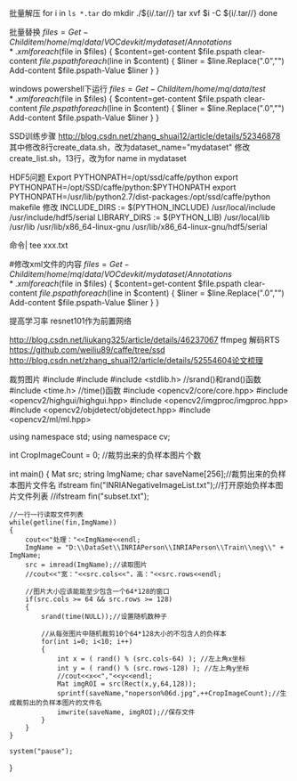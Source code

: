 批量解压
for i in `ls *.tar`
do
mkdir ./${i/.tar//}
tar xvf $i -C ${i/.tar//}
done

批量替换
$files=Get-Childitem /home/mq/data/VOCdevkit/mydataset/Annotations *.xml
foreach($file in $files)
{
 $content=get-content $file.pspath
 clear-content $file.pspath
  foreach($line in $content)
   {
    $liner = $line.Replace(".0","")
    Add-content $file.pspath-Value $liner
   }
}


windows powershell下运行
$files=Get-Childitem /home/mq/data/test *.xml
foreach($file in $files)
{
 $content=get-content $file.pspath
 clear-content $file.pspath
  foreach($line in $content)
   {
    $liner = $line.Replace(".0","")
    Add-content $file.pspath-Value $liner
   }
}


SSD训练步骤
http://blog.csdn.net/zhang_shuai12/article/details/52346878
其中修改8行create_data.sh，改为dataset_name="mydataset" 
修改create_list.sh，13行，改为for name in mydataset


HDF5问题
Export PYTHONPATH=/opt/ssd/caffe/python
export PYTHONPATH=/opt/SSD/caffe/python:$PYTHONPATH
export PYTHONPATH=/usr/lib/python2.7/dist-packages:/opt/ssd/caffe/python
makefile 修改 
INCLUDE_DIRS :=  $(PYTHON_INCLUDE) /usr/local/include /usr/include/hdf5/serial
LIBRARY_DIRS := $(PYTHON_LIB) /usr/local/lib /usr/lib /usr/lib/x86_64-linux-gnu /usr/lib/x86_64-linux-gnu/hdf5/serial

命令| tee xxx.txt

#修改xml文件的内容
$files=Get-Childitem /home/mq/data/VOCdevkit/mydataset/Annotations *.xml
foreach($file in $files)
{
 $content=get-content $file.pspath
 clear-content $file.pspath
  foreach($line in $content)
   {
    $liner = $line.Replace(".0","")
    Add-content $file.pspath-Value $liner
   }
}

提高学习率
resnet101作为前置网络


http://blog.csdn.net/liukang325/article/details/46237067 ffmpeg 解码RTS
https://github.com/weiliu89/caffe/tree/ssd
http://blog.csdn.net/zhang_shuai12/article/details/52554604论文梳理

裁剪图片
#include <iostream>
#include <fstream>
#include <stdlib.h> //srand()和rand()函数
#include <time.h> //time()函数
#include <opencv2/core/core.hpp>
#include <opencv2/highgui/highgui.hpp>
#include <opencv2/imgproc/imgproc.hpp>
#include <opencv2/objdetect/objdetect.hpp>
#include <opencv2/ml/ml.hpp>

using namespace std;
using namespace cv;

int CropImageCount = 0; //裁剪出来的负样本图片个数

int main()
{
	Mat src;
	string ImgName;
	char saveName[256];//裁剪出来的负样本图片文件名
	ifstream fin("INRIANegativeImageList.txt");//打开原始负样本图片文件列表
	//ifstream fin("subset.txt");

	//一行一行读取文件列表
	while(getline(fin,ImgName))
	{
		cout<<"处理："<<ImgName<<endl;
		ImgName = "D:\\DataSet\\INRIAPerson\\INRIAPerson\\Train\\neg\\" + ImgName;
		src = imread(ImgName);//读取图片
		//cout<<"宽："<<src.cols<<"，高："<<src.rows<<endl;

		//图片大小应该能能至少包含一个64*128的窗口
		if(src.cols >= 64 && src.rows >= 128)
		{
			srand(time(NULL));//设置随机数种子

			//从每张图片中随机裁剪10个64*128大小的不包含人的负样本
			for(int i=0; i<10; i++)
			{
				int x = ( rand() % (src.cols-64) ); //左上角x坐标
				int y = ( rand() % (src.rows-128) ); //左上角y坐标
				//cout<<x<<","<<y<<endl;
				Mat imgROI = src(Rect(x,y,64,128)); 
				sprintf(saveName,"noperson%06d.jpg",++CropImageCount);//生成裁剪出的负样本图片的文件名
				imwrite(saveName, imgROI);//保存文件
			}
		}
	}

	system("pause");
}
